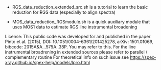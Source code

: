 - RGS_data_reduction_extended_src.sh is a tutorial to learn the basic reduction for RGS data (especially to align spectra)

- MOS_data_reduction_RGSmodule.sh is a quick auxiliary module that uses MOS1 data to estimate RGS line instrumental broadening

License: This public code was developed for and published in the paper Pinto et al. (2015), DOI: 10.1051/0004-6361/201425278, arXiv: 1501.01069, bibcode: 2015A&A...575A..38P. You may refer to this.
For the line instrumental broadrening in extended sources please refer to parallel / complementary routine
For theoretical info on such issue see https://spex-xray.github.io/spex-help/models/lpro.html
